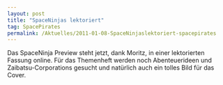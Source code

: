 ```yaml
---
layout: post
title: "SpaceNinjas lektoriert"
tag: SpacePirates
permalink: /Aktuelles/2011-01-08-SpaceNinjaslektoriert-spacepirates
---
```


Das SpaceNinja Preview steht jetzt, dank Moritz, in einer lektorierten Fassung online. Für das Themenheft werden noch Abenteuerideen und Zaibatsu-Corporations gesucht und natürlich auch ein tolles Bild für das Cover.


